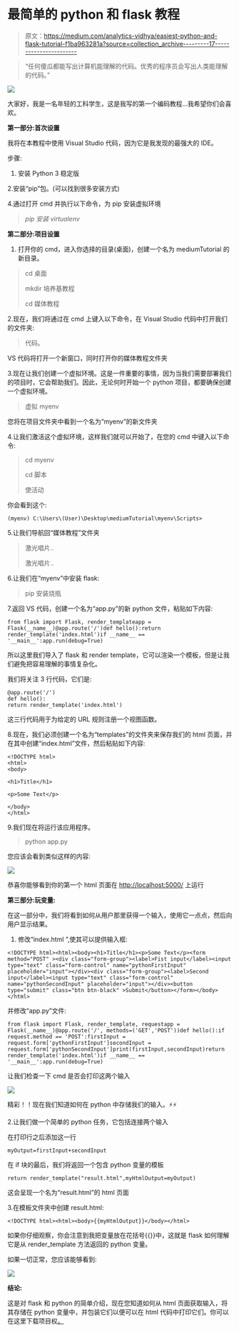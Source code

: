 # 最简单的 python 和 flask 教程

> 原文：<https://medium.com/analytics-vidhya/easiest-python-and-flask-tutorial-f1ba963281a?source=collection_archive---------17----------------------->

> “任何傻瓜都能写出计算机能理解的代码。优秀的程序员会写出人类能理解的代码。”

![](img/4c49d48c9aebd31d1a7d6629f77bc769.png)

大家好，我是一名年轻的工科学生，这是我写的第一个编码教程…我希望你们会喜欢。

**第一部分:首次设置**

我将在本教程中使用 Visual Studio 代码，因为它是我发现的最强大的 IDE。

步骤:

1.  安装 Python 3 稳定版

2.安装“pip”包。(可以找到很多安装方式)

4.通过打开 cmd 并执行以下命令，为 pip 安装虚拟环境

> *pip 安装 virtualenv*

**第二部分:项目设置**

1.  打开你的 cmd，进入你选择的目录(桌面)，创建一个名为 mediumTutorial 的新目录。

> cd 桌面
> 
> mkdir 培养基教程
> 
> cd 媒体教程

2.现在，我们将通过在 cmd 上键入以下命令，在 Visual Studio 代码中打开我们的文件夹:

> 代码。

VS 代码将打开一个新窗口，同时打开你的媒体教程文件夹

3.现在让我们创建一个虚拟环境。这是一件重要的事情，因为当我们需要部署我们的项目时，它会帮助我们。因此，无论何时开始一个 python 项目，都要确保创建一个虚拟环境。

> 虚拟 myenv

您将在项目文件夹中看到一个名为“myenv”的新文件夹

4.让我们激活这个虚拟环境，这样我们就可以开始了，在您的 cmd 中键入以下命令:

> cd myenv
> 
> cd 脚本
> 
> 使活动

你会看到这个:

```
(myenv) C:\Users\(User)\Desktop\mediumTutorial\myenv\Scripts>
```

5.让我们导航回“媒体教程”文件夹

> 激光唱片..
> 
> 激光唱片..

6.让我们在“myenv”中安装 flask:

> pip 安装烧瓶

7.返回 VS 代码，创建一个名为“app.py”的新 python 文件，粘贴如下内容:

```
from flask import Flask, render_templateapp = Flask(__name__)@app.route('/')def hello():return render_template('index.html')if __name__ == '__main__':app.run(debug=True)
```

所以这里我们导入了 flask 和 render template，它可以渲染一个模板，但是让我们避免把容易理解的事情复杂化。

我们将关注 3 行代码，它们是:

```
@app.route('/')
def hello():
return render_template('index.html')
```

这三行代码用于为给定的 URL 规则注册一个视图函数。

8.现在，我们必须创建一个名为“templates”的文件夹来保存我们的 html 页面，并在其中创建“index.html”文件，然后粘贴如下内容:

```
<!DOCTYPE html>
<html>
<body>

<h1>Title</h1>

<p>Some Text</p>

</body>
</html>
```

9.我们现在将运行该应用程序。

> python app.py

您应该会看到类似这样的内容:

![](img/16c4eedf1c3e7dcdc160e76f651c7680.png)

恭喜你能够看到你的第一个 html 页面在 [http://localhost:5000/](http://localhost:5000/) 上运行

**第三部分:玩变量:**

在这一部分中，我们将看到如何从用户那里获得一个输入，使用它一点点，然后向用户显示结果。

1.  修改“index.html ”,使其可以提供输入框:

```
<!DOCTYPE html><html><body><h1>Title</h1><p>Some Text</p><form method="POST" ><div class="form-group"><label>Fist input</label><input type="text" class="form-control" name="pythonFirstInput" placeholder="input"></div><div class="form-group"><label>Second input</label><input type="text" class="form-control" name="pythonSecondInput" placeholder="input"></div><button type="submit" class="btn btn-black" >Submit</button></form></body></html>
```

并修改“app.py”文件:

```
from flask import Flask, render_template, requestapp = Flask(__name__)@app.route('/', methods=('GET','POST'))def hello():if request.method == 'POST':firstInput = request.form['pythonFirstInput']secondInput = request.form['pythonSecondInput']print(firstInput,secondInput)return render_template('index.html')if __name__ == '__main__':app.run(debug=True)
```

让我们检查一下 cmd 是否会打印这两个输入

![](img/4b1545a3c7e9058e888ca952356921c8.png)

精彩！！现在我们知道如何在 python 中存储我们的输入。⚡⚡

2.让我们做一个简单的 python 任务，它包括连接两个输入

在打印行之后添加这一行

```
myOutput=firstInput+secondInput
```

在 if 块的最后，我们将返回一个包含 python 变量的模板

```
return render_template("result.html",myHtmlOutput=myOutput)
```

这会呈现一个名为“result.html”的 html 页面

3.在模板文件夹中创建 result.html:

```
<!DOCTYPE html><html><body>{{myHtmlOutput}}</body></html>
```

如果你仔细观察，你会注意到我把变量放在花括号{{}}中，这就是 flask 如何理解它是从 render_template 方法返回的 python 变量。

如果一切正常，您应该能够看到:

![](img/84917e07e2c18acc4b36f15a5b3610fe.png)

**结论:**

这是对 flask 和 python 的简单介绍，现在您知道如何从 html 页面获取输入，将其存储在 python 变量中，并包装它们以便可以在 html 代码中打印它们。你可以在这里下载项目权[。](https://github.com/samibenazzouz/mediumTutorial)